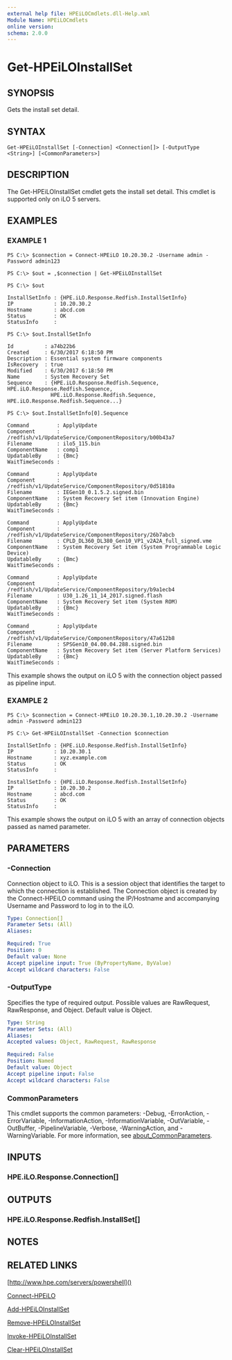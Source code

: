```yaml
---
external help file: HPEiLOCmdlets.dll-Help.xml
Module Name: HPEiLOCmdlets
online version:
schema: 2.0.0
---
```


# Get-HPEiLOInstallSet

## SYNOPSIS
Gets the install set detail.

## SYNTAX

```
Get-HPEiLOInstallSet [-Connection] <Connection[]> [-OutputType <String>] [<CommonParameters>]
```

## DESCRIPTION
The Get-HPEiLOInstallSet cmdlet gets the install set detail.
This cmdlet is supported only on iLO 5 servers.

## EXAMPLES

### EXAMPLE 1
```
PS C:\> $connection = Connect-HPEiLO 10.20.30.2 -Username admin -Password admin123

PS C:\> $out = ,$connection | Get-HPEiLOInstallSet

PS C:\> $out

InstallSetInfo : {HPE.iLO.Response.Redfish.InstallSetInfo}
IP             : 10.20.30.2
Hostname       : abcd.com
Status         : OK
StatusInfo     : 

PS C:\> $out.InstallSetInfo

Id          : a74b22b6
Created     : 6/30/2017 6:18:50 PM
Description : Essential system firmware components
IsRecovery  : true
Modified    : 6/30/2017 6:18:50 PM
Name        : System Recovery Set
Sequence    : {HPE.iLO.Response.Redfish.Sequence, HPE.iLO.Response.Redfish.Sequence, 
              HPE.iLO.Response.Redfish.Sequence, HPE.iLO.Response.Redfish.Sequence...}

PS C:\> $out.InstallSetInfo[0].Sequence

Command         : ApplyUpdate
Component       : /redfish/v1/UpdateService/ComponentRepository/b00b43a7
Filename        : ilo5_115.bin
ComponentName   : comp1
UpdatableBy     : {Bmc}
WaitTimeSeconds : 

Command         : ApplyUpdate
Component       : /redfish/v1/UpdateService/ComponentRepository/0d51810a
Filename        : IEGen10_0.1.5.2.signed.bin
ComponentName   : System Recovery Set item (Innovation Engine)
UpdatableBy     : {Bmc}
WaitTimeSeconds : 

Command         : ApplyUpdate
Component       : /redfish/v1/UpdateService/ComponentRepository/26b7abcb
Filename        : CPLD_DL360_DL380_Gen10_VP1_v2A2A_full_signed.vme
ComponentName   : System Recovery Set item (System Programmable Logic Device)
UpdatableBy     : {Bmc}
WaitTimeSeconds : 

Command         : ApplyUpdate
Component       : /redfish/v1/UpdateService/ComponentRepository/b9a1ecb4
Filename        : U30_1.26_11_14_2017.signed.flash
ComponentName   : System Recovery Set item (System ROM)
UpdatableBy     : {Bmc}
WaitTimeSeconds : 

Command         : ApplyUpdate
Component       : /redfish/v1/UpdateService/ComponentRepository/47a612b8
Filename        : SPSGen10_04.00.04.288.signed.bin
ComponentName   : System Recovery Set item (Server Platform Services)
UpdatableBy     : {Bmc}
WaitTimeSeconds :
```

This example shows the output on iLO 5 with the connection object passed as pipeline input.

### EXAMPLE 2
```
PS C:\> $connection = Connect-HPEiLO 10.20.30.1,10.20.30.2 -Username admin -Password admin123

PS C:\> Get-HPEiLOInstallSet -Connection $connection

InstallSetInfo : {HPE.iLO.Response.Redfish.InstallSetInfo}
IP             : 10.20.30.1
Hostname       : xyz.example.com
Status         : OK
StatusInfo     : 

InstallSetInfo : {HPE.iLO.Response.Redfish.InstallSetInfo}
IP             : 10.20.30.2
Hostname       : abcd.com
Status         : OK
StatusInfo     :
```

This example shows the output on iLO 5 with an array of connection objects passed as named parameter.

## PARAMETERS

### -Connection
Connection object to iLO.
This is a session object that identifies the target to which the connection is established.
The Connection object is created by the Connect-HPEiLO command using the IP/Hostname and accompanying Username and Password to log in to the iLO.

```yaml
Type: Connection[]
Parameter Sets: (All)
Aliases:

Required: True
Position: 0
Default value: None
Accept pipeline input: True (ByPropertyName, ByValue)
Accept wildcard characters: False
```

### -OutputType
Specifies the type of required output.
Possible values are RawRequest, RawResponse, and Object.
Default value is Object.

```yaml
Type: String
Parameter Sets: (All)
Aliases:
Accepted values: Object, RawRequest, RawResponse

Required: False
Position: Named
Default value: Object
Accept pipeline input: False
Accept wildcard characters: False
```

### CommonParameters
This cmdlet supports the common parameters: -Debug, -ErrorAction, -ErrorVariable, -InformationAction, -InformationVariable, -OutVariable, -OutBuffer, -PipelineVariable, -Verbose, -WarningAction, and -WarningVariable. For more information, see [about_CommonParameters](http://go.microsoft.com/fwlink/?LinkID=113216).

## INPUTS

### HPE.iLO.Response.Connection[]
## OUTPUTS

### HPE.iLO.Response.Redfish.InstallSet[]
## NOTES

## RELATED LINKS

[http://www.hpe.com/servers/powershell]()

[Connect-HPEiLO]()

[Add-HPEiLOInstallSet]()

[Remove-HPEiLOInstallSet]()

[Invoke-HPEiLOInstallSet]()

[Clear-HPEiLOInstallSet]()


